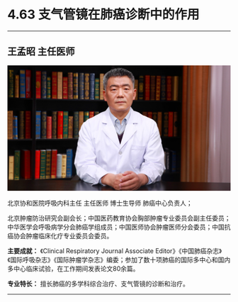 # 4.63 支气管镜在肺癌诊断中的作用

---

## 王孟昭 主任医师

![1679227355677](image/c04_063/1679227355677.png)

北京协和医院呼吸内科主任 主任医师 博士生导师 肺癌中心负责人；

北京肿瘤防治研究会副会长；中国医药教育协会胸部肿瘤专业委员会副主任委员；中华医学会呼吸病学分会肺癌学组成员；中国医师协会肿瘤医师分会委员；中国抗癌协会肿瘤临床化疗专业委员会委员。

**主要成就：** 《Clinical Respiratory Journal Associate Editor》《中国肺癌杂志》《国际呼吸杂志》《国际肿瘤学杂志》编委；参加了数十项肺癌的国际多中心和国内多中心临床试验，在工作期间发表论文80余篇。

**专业特长：** 擅长肺癌的多学科综合治疗、支气管镜的诊断和治疗。

---
